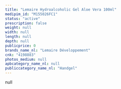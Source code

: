 ```yaml
---
title: "Lemaire Hydroalcoholic Gel Aloe Vera 100ml"
medipim_id: "M155026FC1"
status: "active"
prescription: false
weight: null
width: null
length: null
depth: null
publicprice: 0
brands_name_nl: "Lemaire Développement"
cnk: "4198883"
photos_medium: null
apbcategory_name_nl: null
publiccategory_name_nl: "Handgel"
---
```

null
